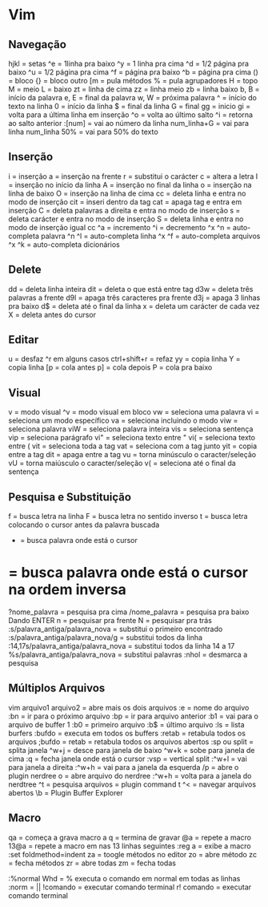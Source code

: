 # Vim

## Navegação
hjkl = setas
^e = 1linha pra baixo
^y = 1 linha pra cima
^d = 1/2 página pra baixo
^u = 1/2 página pra cima
^f = página pra baixo
^b = página pra cima
() = bloco
{} = bloco outro
[m = pula métodos
% = pula agrupadores
H = topo
M = meio
L = baixo
zt = linha de cima
zz = linha meio
zb = linha baixo
b, B = início da palavra
e, E = final da palavra
w, W = próxima palavra
^ = início do texto na linha
0 = início da linha
$ = final da linha
G = final
gg = inicio
gi = volta para a última linha em inserção
^o = volta ao último salto
^i = retorna ao salto anterior
:[num] = vai ao número da linha
num_linha+G = vai para linha num_linha
50% = vai para 50% do texto

## Inserção
i = inserção
a = inserção na frente
r = substitui o carácter
c = altera a letra
I = inserção no início da linha
A = inserção no final da linha
o = inserção na linha de baixo
O = inserção na linha de cima
cc = deleta linha e entra no modo de inserção
cit = inseri dentro da tag
cat = apaga tag e entra em inserção
C = deleta palavras a direita e entra no modo de inserção
s = deleta carácter e entra no modo de inserção
S = deleta linha e entra no modo de inserção igual cc
^a = incremento
^i = decremento
^x ^n = auto-completa palavra
^n ^l = auto-completa linha
^x ^f = auto-completa arquivos
^x ^k = auto-completa dicionários


## Delete
dd = deleta linha inteira
dit = deleta o que está entre tag
d3w = deleta três palavras a frente
d9l = apaga três caracteres pra frente
d3j = apaga 3 linhas pra baixo
d$ = deleta até o final da linha
x = deleta um carácter de cada vez
X = deleta antes do cursor

## Editar
u = desfaz
^r em alguns casos ctrl+shift+r = refaz
yy = copia linha
Y = copia linha
[p = cola antes
p] = cola depois
P = cola pra baixo

## Visual
v = modo visual
^v = modo visual em bloco
vw = seleciona uma palavra
vi = seleciona um modo específico
va = seleciona incluindo o modo
viw = seleciona palavra
viW = seleciona palavra inteira
vis = seleciona sentença
vip = seleciona parágrafo
vi" = seleciona texto entre "
vi( = seleciona texto entre (
vit = seleciona toda a tag
vat = seleciona com a tag junto
yit = copia entre a tag
dit = apaga entre a tag
vu = torna minúsculo o caracter/seleção
vU = torna maiúsculo o caracter/seleção
v( = seleciona até o final da sentença

## Pesquisa e Substituição
f = busca letra na linha
F = busca letra no sentido inverso
t = busca letra colocando o cursor antes da palavra buscada
* = busca palavra onde está o cursor
# = busca palavra onde está o cursor na ordem inversa
?nome_palavra = pesquisa pra cima
/nome_palavra = pesquisa pra baixo
Dando ENTER
n = pesquisar pra frente
N = pesquisar pra trás
:s/palavra_antiga/palavra_nova = substitui o primeiro encontrado
:s/palavra_antiga/palavra_nova/g = substitui todos da linha
:14,17s/palavra_antiga/palavra_nova = substitui todos da linha 14 a 17
%s/palavra_antiga/palavra_nova = substitui palavras
:nhol = desmarca a pesquisa

## Múltiplos Arquivos
vim arquivo1 arquivo2 = abre mais os dois arquivos
:e = nome do arquivo
:bn = ir para o próximo arquivo
:bp = ir para arquivo anterior
:b1 = vai para o arquivo de buffer 1
:b0 = primeiro arquivo
:b$ = último arquivo
:ls = lista burfers
:bufdo = executa em todos os buffers
:retab = retabula todos os arquivos
;bufdo = retab = retabula todos os arquivos abertos
:sp ou split = splita janela
^w+j = desce para janela de baixo
^w+k = sobe para janela de cima
:q = fecha janela onde está o cursor
:vsp = vertical split
:^w+l = vai para janela a direita
:^w+h = vai para a janela da esquerda
/p = abre o plugin nerdree
o = abre arquivo do nerdree
:^w+h = volta para a janela do nerdtree
^t = pesquisa arquivos = plugin command t
^< = navegar arquivos abertos
\b = Plugin Buffer Explorer

## Macro
qa = começa a grava macro a
q = termina de gravar
@a = repete a macro
13@a = repete a macro em nas 13 linhas seguintes
:reg a = exibe a macro
:set foldmethod=indent
za = toogle métodos no editor
zo = abre método
zc = fecha métodos
zr = abre todas
zm = fecha todas

:%normal Whd = % executa o comando em normal em todas as linhas
:norm = ||
!comando = executar comando terminal
r! comando = executar comando terminal